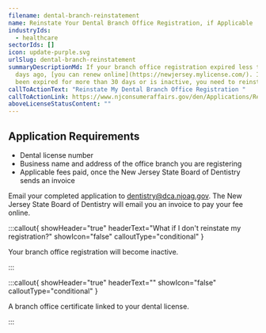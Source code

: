 ```yaml
---
filename: dental-branch-reinstatement
name: Reinstate Your Dental Branch Office Registration, if Applicable
industryIds:
  - healthcare
sectorIds: []
icon: update-purple.svg
urlSlug: dental-branch-reinstatement
summaryDescriptionMd: If your branch office registration expired less than 30
  days ago, [you can renew online](https://newjersey.mylicense.com/). If it has
  been expired for more than 30 days or is inactive, you need to reinstate it.
callToActionText: "Reinstate My Dental Branch Office Registration "
callToActionLink: https://www.njconsumeraffairs.gov/den/Applications/Request-for-Branch-Office-Registration.pdf
aboveLicenseStatusContent: ""
---
```


## Application Requirements

- Dental license number
- Business name and address of the office branch you are registering
- Applicable fees paid, once the New Jersey State Board of Dentistry sends an invoice

Email your completed application to dentistry@dca.njoag.gov. The New Jersey State Board of Dentistry will email you an invoice to pay your fee online.

:::callout{ showHeader="true" headerText="What if I don't reinstate my registration?" showIcon="false" calloutType="conditional" }

Your branch office registration will become inactive.

:::

:::callout{ showHeader="true" headerText="" showIcon="false" calloutType="conditional" }

A branch office certificate linked to your dental license.

:::
